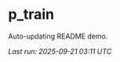 # p_train

Auto-updating README demo.

<!--START_SECTION:status-->
_Last run: 2025-09-21 03:11 UTC_
<!--END_SECTION:status-->










































































































































































































































































































































































































































































































































































































































































